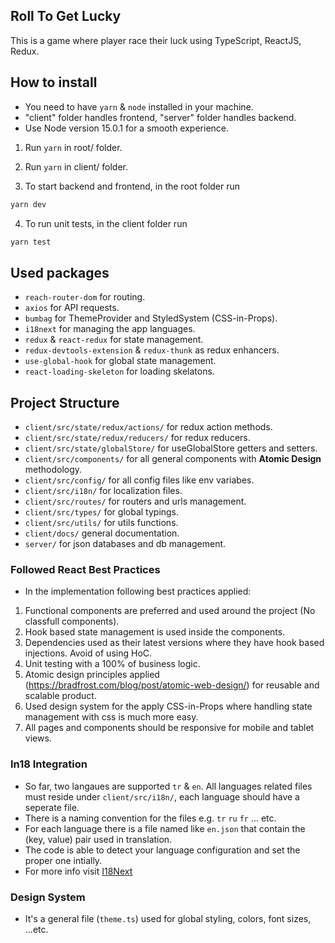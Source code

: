 ## Roll To Get Lucky

This is a game where player race their luck using TypeScript, ReactJS, Redux.

## How to install

- You need to have `yarn` & `node` installed in your machine.
- "client" folder handles frontend, "server" folder handles backend.
- Use Node version 15.0.1 for a smooth experience.

1. Run `yarn` in root/ folder.
2. Run `yarn` in client/ folder.

3. To start backend and frontend, in the root folder run

```bash
yarn dev
```

4. To run unit tests, in the client folder run

```bash
yarn test
```

## Used packages

- `reach-router-dom` for routing.
- `axios` for API requests.
- `bumbag` for ThemeProvider and StyledSystem (CSS-in-Props).
- `i18next` for managing the app languages.
- `redux` & `react-redux` for state management.
- `redux-devtools-extension` & `redux-thunk` as redux enhancers.
- `use-global-hook` for global state management.
- `react-loading-skeleton` for loading skelatons.

## Project Structure

- `client/src/state/redux/actions/` for redux action methods.
- `client/src/state/redux/reducers/` for redux reducers.
- `client/src/state/globalStore/` for useGlobalStore getters and setters.
- `client/src/components/` for all general components with **Atomic Design** methodology.
- `client/src/config/` for all config files like env variabes.
- `client/src/i18n/` for localization files.
- `client/src/routes/` for routers and urls management.
- `client/src/types/` for global typings.
- `client/src/utils/` for utils functions.
- `client/docs/` general documentation.
- `server/` for json databases and db management.

### Followed React Best Practices

- In the implementation following best practices applied:

1. Functional components are preferred and used around the project (No classfull components).
2. Hook based state management is used inside the components.
3. Dependencies used as their latest versions where they have hook based injections. Avoid of using HoC.
4. Unit testing with a 100% of business logic.
5. Atomic design principles applied (https://bradfrost.com/blog/post/atomic-web-design/) for reusable and scalable product.
6. Used design system for the apply CSS-in-Props where handling state management with css is much more easy.
7. All pages and components should be responsive for mobile and tablet views.

### In18 Integration

- So far, two langaues are supported `tr` & `en`. All languages related files must reside under `client/src/i18n/`, each language should have a seperate file.
- There is a naming convention for the files e.g. `tr` `ru` `fr` ... etc.
- For each language there is a file named like `en.json` that contain the (key, value) pair used in translation.
- The code is able to detect your language configuration and set the proper one intially.
- For more info visit [I18Next](https://www.i18next.com/)

### Design System

- It's a general file (`theme.ts`) used for global styling, colors, font sizes, ...etc.

